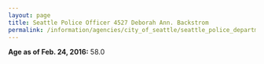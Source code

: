 ```yaml
---
layout: page
title: Seattle Police Officer 4527 Deborah Ann. Backstrom
permalink: /information/agencies/city_of_seattle/seattle_police_department/copbook/4527/
---
```


**Age as of Feb. 24, 2016:** 58.0
